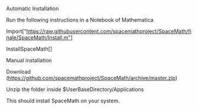 Automatic Installation

Run the following instructions in a Notebook of Mathematica

Import["https://raw.githubusercontent.com/spacemathproject/SpaceMath/finale/SpaceMath/Install.m"]

InstallSpaceMath[]

Manual installation

Download (https://github.com/spacemathproject/SpaceMath/archive/master.zip)

Unzip the folder inside $UserBaseDirectory/Applications

This should install SpaceMath on your system.
